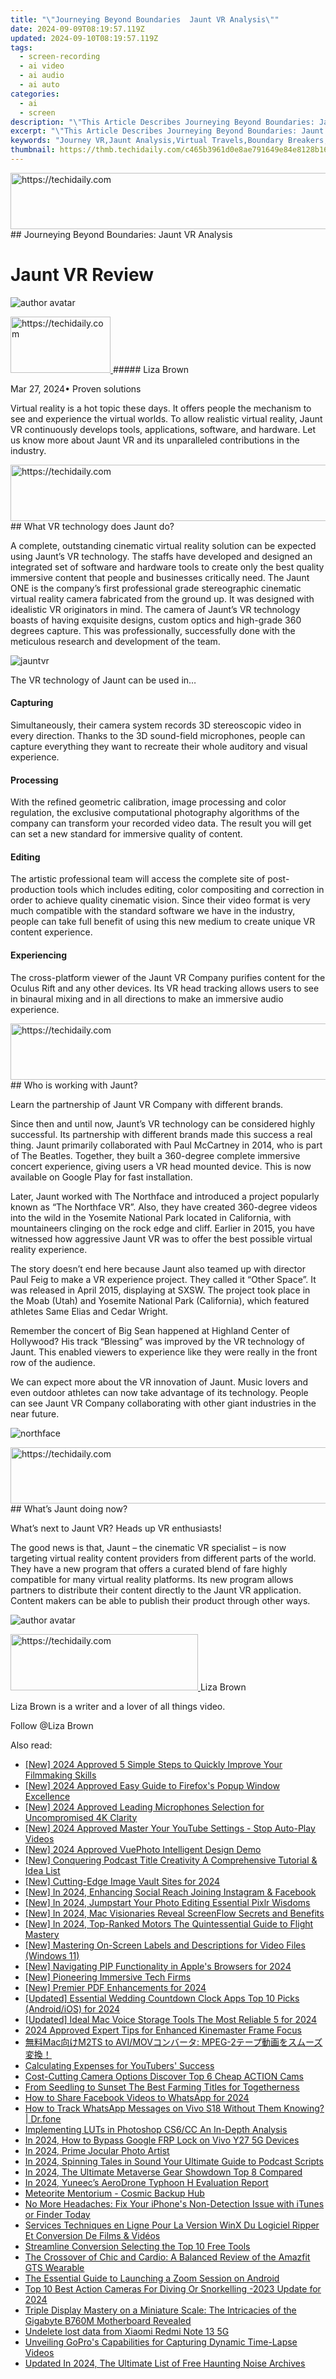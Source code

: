 ```yaml
---
title: "\"Journeying Beyond Boundaries  Jaunt VR Analysis\""
date: 2024-09-09T08:19:57.119Z
updated: 2024-09-10T08:19:57.119Z
tags: 
  - screen-recording
  - ai video
  - ai audio
  - ai auto
categories: 
  - ai
  - screen
description: "\"This Article Describes Journeying Beyond Boundaries: Jaunt VR Analysis\""
excerpt: "\"This Article Describes Journeying Beyond Boundaries: Jaunt VR Analysis\""
keywords: "Journey VR,Jaunt Analysis,Virtual Travels,Boundary Breakers,Jaunt VR Insights,Beyond Limits VR,VR Boundary Testing"
thumbnail: https://thmb.techidaily.com/c465b3961d0e8ae791649e84e8128b1614e8e09e935ed979e13eb915c45489fc.jpg
---
```


<!-- affiliate ads begin -->
<a href="https://ursime.pxf.io/c/5597632/2136536/16384" target="_top" id="2136536">
  <img src="//a.impactradius-go.com/display-ad/16384-2136536" border="0" alt="https://techidaily.com" width="728" height="90"/>
</a>
<img height="0" width="0" src="https://ursime.pxf.io/i/5597632/2136536/16384" style="position:absolute;visibility:hidden;" border="0" />
<!-- affiliate ads end -->
## Journeying Beyond Boundaries: Jaunt VR Analysis

# Jaunt VR Review

![author avatar](https://lh5.googleusercontent.com/-AIMmjowaFs4/AAAAAAAAAAI/AAAAAAAAABc/Y5UmwDaI7HU/s250-c-k/photo.jpg)

<!-- affiliate ads begin -->
<a href="https://aligracehair.sjv.io/c/5597632/2115928/19272" target="_top" id="2115928">
  <img src="//a.impactradius-go.com/display-ad/19272-2115928" border="0" alt="https://techidaily.com" width="160" height="90"/>
</a>
<img height="0" width="0" src="https://aligracehair.sjv.io/i/5597632/2115928/19272" style="position:absolute;visibility:hidden;" border="0" />
<!-- affiliate ads end -->
##### Liza Brown

 Mar 27, 2024• Proven solutions

 Virtual reality is a hot topic these days. It offers people the mechanism to see and experience the virtual worlds. To allow realistic virtual reality, Jaunt VR continuously develops tools, applications, software, and hardware. Let us know more about Jaunt VR and its unparalleled contributions in the industry.

<!-- affiliate ads begin -->
<a href="https://ephamedtechinc.pxf.io/c/5597632/2137227/26400" target="_top" id="2137227">
  <img src="//a.impactradius-go.com/display-ad/26400-2137227" border="0" alt="https://techidaily.com" width="728" height="90"/>
</a>
<img height="0" width="0" src="https://ephamedtechinc.pxf.io/i/5597632/2137227/26400" style="position:absolute;visibility:hidden;" border="0" />
<!-- affiliate ads end -->
## What VR technology does Jaunt do?

 A complete, outstanding cinematic virtual reality solution can be expected using Jaunt’s VR technology. The staffs have developed and designed an integrated set of software and hardware tools to create only the best quality immersive content that people and businesses critically need. The Jaunt ONE is the company’s first professional grade stereographic cinematic virtual reality camera fabricated from the ground up. It was designed with idealistic VR originators in mind. The camera of Jaunt’s VR technology boasts of having exquisite designs, custom optics and high-grade 360 degrees capture. This was professionally, successfully done with the meticulous research and development of the team.

![jauntvr](https://images.wondershare.com/filmora/resource/jauntvr.jpg
  )

 The VR technology of Jaunt can be used in…

#### Capturing

 Simultaneously, their camera system records 3D stereoscopic video in every direction. Thanks to the 3D sound-field microphones, people can capture everything they want to recreate their whole auditory and visual experience.

#### Processing

 With the refined geometric calibration, image processing and color regulation, the exclusive computational photography algorithms of the company can transform your recorded video data. The result you will get can set a new standard for immersive quality of content.

#### Editing

 The artistic professional team will access the complete site of post-production tools which includes editing, color compositing and correction in order to achieve quality cinematic vision. Since their video format is very much compatible with the standard software we have in the industry, people can take full benefit of using this new medium to create unique VR content experience.

#### Experiencing

 The cross-platform viewer of the Jaunt VR Company purifies content for the Oculus Rift and any other devices. Its VR head tracking allows users to see in binaural mixing and in all directions to make an immersive audio experience.

<!-- affiliate ads begin -->
<a href="https://unicoeye.pxf.io/c/5597632/2134228/18498" target="_top" id="2134228">
  <img src="//a.impactradius-go.com/display-ad/18498-2134228" border="0" alt="https://techidaily.com" width="728" height="90"/>
</a>
<img height="0" width="0" src="https://unicoeye.pxf.io/i/5597632/2134228/18498" style="position:absolute;visibility:hidden;" border="0" />
<!-- affiliate ads end -->
## Who is working with Jaunt?

 Learn the partnership of Jaunt VR Company with different brands.

 Since then and until now, Jaunt’s VR technology can be considered highly successful. Its partnership with different brands made this success a real thing. Jaunt primarily collaborated with Paul McCartney in 2014, who is part of The Beatles. Together, they built a 360-degree complete immersive concert experience, giving users a VR head mounted device. This is now available on Google Play for fast installation.

 Later, Jaunt worked with The Northface and introduced a project popularly known as “The Northface VR”. Also, they have created 360-degree videos into the wild in the Yosemite National Park located in California, with mountaineers clinging on the rock edge and cliff. Earlier in 2015, you have witnessed how aggressive Jaunt VR was to offer the best possible virtual reality experience.

 The story doesn’t end here because Jaunt also teamed up with director Paul Feig to make a VR experience project. They called it “Other Space”. It was released in April 2015, displaying at SXSW. The project took place in the Moab (Utah) and Yosemite National Park (California), which featured athletes Same Elias and Cedar Wright.

 Remember the concert of Big Sean happened at Highland Center of Hollywood? His track “Blessing” was improved by the VR technology of Jaunt. This enabled viewers to experience like they were really in the front row of the audience.

 We can expect more about the VR innovation of Jaunt. Music lovers and even outdoor athletes can now take advantage of its technology. People can see Jaunt VR Company collaborating with other giant industries in the near future.

![northface]( https://images.wondershare.com/filmora/resource/northface.jpg
 )

<!-- affiliate ads begin -->
<a href="https://wigfever.sjv.io/c/5597632/2014854/22899" target="_top" id="2014854">
  <img src="//a.impactradius-go.com/display-ad/22899-2014854" border="0" alt="https://techidaily.com" width="728" height="90"/>
</a>
<img height="0" width="0" src="https://wigfever.sjv.io/i/5597632/2014854/22899" style="position:absolute;visibility:hidden;" border="0" />
<!-- affiliate ads end -->
## What’s Jaunt doing now?

 What’s next to Jaunt VR? Heads up VR enthusiasts!

 The good news is that, Jaunt – the cinematic VR specialist – is now targeting virtual reality content providers from different parts of the world. They have a new program that offers a curated blend of fare highly compatible for many virtual reality platforms. Its new program allows partners to distribute their content directly to the Jaunt VR application. Content makers can be able to publish their product through other ways.

![author avatar](https://lh5.googleusercontent.com/-AIMmjowaFs4/AAAAAAAAAAI/AAAAAAAAABc/Y5UmwDaI7HU/s250-c-k/photo.jpg)

<!-- affiliate ads begin -->
<a href="https://aligracehair.sjv.io/c/5597632/2115945/19272" target="_top" id="2115945">
  <img src="//a.impactradius-go.com/display-ad/19272-2115945" border="0" alt="https://techidaily.com" width="300" height="90"/>
</a>
<img height="0" width="0" src="https://aligracehair.sjv.io/i/5597632/2115945/19272" style="position:absolute;visibility:hidden;" border="0" />
<!-- affiliate ads end -->
Liza Brown

Liza Brown is a writer and a lover of all things video.

Follow @Liza Brown


<ins class="adsbygoogle"
     style="display:block"
     data-ad-format="autorelaxed"
     data-ad-client="ca-pub-7571918770474297"
     data-ad-slot="1223367746"></ins>



<ins class="adsbygoogle"
     style="display:block"
     data-ad-client="ca-pub-7571918770474297"
     data-ad-slot="8358498916"
     data-ad-format="auto"
     data-full-width-responsive="true"></ins>


<span class="atpl-alsoreadstyle">Also read:</span>
<div><ul>
<li><a href="https://fox-blue.techidaily.com/new-2024-approved-5-simple-steps-to-quickly-improve-your-filmmaking-skills/"><u>[New] 2024 Approved 5 Simple Steps to Quickly Improve Your Filmmaking Skills</u></a></li>
<li><a href="https://fox-blue.techidaily.com/new-2024-approved-easy-guide-to-firefoxs-popup-window-excellence/"><u>[New] 2024 Approved Easy Guide to Firefox's Popup Window Excellence</u></a></li>
<li><a href="https://fox-blue.techidaily.com/new-2024-approved-leading-microphones-selection-for-uncompromised-4k-clarity/"><u>[New] 2024 Approved Leading Microphones Selection for Uncompromised 4K Clarity</u></a></li>
<li><a href="https://fox-blue.techidaily.com/new-2024-approved-master-your-youtube-settings-stop-auto-play-videos/"><u>[New] 2024 Approved Master Your YouTube Settings - Stop Auto-Play Videos</u></a></li>
<li><a href="https://fox-blue.techidaily.com/new-2024-approved-vuephoto-intelligent-design-demo/"><u>[New] 2024 Approved VuePhoto Intelligent Design Demo</u></a></li>
<li><a href="https://fox-blue.techidaily.com/new-conquering-podcast-title-creativity-a-comprehensive-tutorial-and-idea-list/"><u>[New] Conquering Podcast Title Creativity A Comprehensive Tutorial & Idea List</u></a></li>
<li><a href="https://fox-blue.techidaily.com/new-cutting-edge-image-vault-sites-for-2024/"><u>[New] Cutting-Edge Image Vault Sites for 2024</u></a></li>
<li><a href="https://instagram-video-recordings.techidaily.com/new-in-2024-enhancing-social-reach-joining-instagram-and-facebook/"><u>[New] In 2024, Enhancing Social Reach Joining Instagram & Facebook</u></a></li>
<li><a href="https://fox-blue.techidaily.com/new-in-2024-jumpstart-your-photo-editing-essential-pixlr-wisdoms/"><u>[New] In 2024, Jumpstart Your Photo Editing Essential Pixlr Wisdoms</u></a></li>
<li><a href="https://screen-sharing-recording.techidaily.com/new-in-2024-mac-visionaries-reveal-screenflow-secrets-and-benefits/"><u>[New] In 2024, Mac Visionaries Reveal ScreenFlow Secrets and Benefits</u></a></li>
<li><a href="https://fox-blue.techidaily.com/new-in-2024-top-ranked-motors-the-quintessential-guide-to-flight-mastery/"><u>[New] In 2024, Top-Ranked Motors The Quintessential Guide to Flight Mastery</u></a></li>
<li><a href="https://fox-blue.techidaily.com/new-mastering-on-screen-labels-and-descriptions-for-video-files-windows-11/"><u>[New] Mastering On-Screen Labels and Descriptions for Video Files (Windows 11)</u></a></li>
<li><a href="https://fox-blue.techidaily.com/new-navigating-pip-functionality-in-apples-browsers-for-2024/"><u>[New] Navigating PIP Functionality in Apple's Browsers for 2024</u></a></li>
<li><a href="https://fox-blue.techidaily.com/new-pioneering-immersive-tech-firms/"><u>[New] Pioneering Immersive Tech Firms</u></a></li>
<li><a href="https://fox-blue.techidaily.com/new-premier-pdf-enhancements-for-2024/"><u>[New] Premier PDF Enhancements for 2024</u></a></li>
<li><a href="https://fox-blue.techidaily.com/updated-essential-wedding-countdown-clock-apps-top-10-picks-androidios-for-2024/"><u>[Updated] Essential Wedding Countdown Clock Apps Top 10 Picks (Android/iOS) for 2024</u></a></li>
<li><a href="https://remote-screen-capture.techidaily.com/updated-ideal-mac-voice-storage-tools-the-most-reliable-5-for-2024/"><u>[Updated] Ideal Mac Voice Storage Tools The Most Reliable 5 for 2024</u></a></li>
<li><a href="https://fox-blue.techidaily.com/2024-approved-expert-tips-for-enhanced-kinemaster-frame-focus/"><u>2024 Approved Expert Tips for Enhanced Kinemaster Frame Focus</u></a></li>
<li><a href="https://some-approaches.techidaily.com/macm2ts-to-avimov-mpeg-2/"><u>無料Mac向けM2TS to AVI/MOVコンバータ: MPEG-2テープ動画をスムーズ変換！</u></a></li>
<li><a href="https://fox-blue.techidaily.com/calculating-expenses-for-youtubers-success/"><u>Calculating Expenses for YouTubers' Success</u></a></li>
<li><a href="https://extra-hints.techidaily.com/cost-cutting-camera-options-discover-top-6-cheap-action-cams/"><u>Cost-Cutting Camera Options Discover Top 6 Cheap ACTION Cams</u></a></li>
<li><a href="https://video-capture.techidaily.com/from-seedling-to-sunset-the-best-farming-titles-for-togetherness/"><u>From Seedling to Sunset The Best Farming Titles for Togetherness</u></a></li>
<li><a href="https://facebook-clips.techidaily.com/how-to-share-facebook-videos-to-whatsapp-for-2024/"><u>How to Share Facebook Videos to WhatsApp for 2024</u></a></li>
<li><a href="https://android-location-track.techidaily.com/how-to-track-whatsapp-messages-on-vivo-s18-without-them-knowing-drfone-by-drfone-virtual-android/"><u>How to Track WhatsApp Messages on Vivo S18 Without Them Knowing? | Dr.fone</u></a></li>
<li><a href="https://fox-blue.techidaily.com/implementing-luts-in-photoshop-cs6cc-an-in-depth-analysis/"><u>Implementing LUTs in Photoshop CS6/CC An In-Depth Analysis</u></a></li>
<li><a href="https://bypass-frp.techidaily.com/in-2024-how-to-bypass-google-frp-lock-on-vivo-y27-5g-devices-by-drfone-android/"><u>In 2024, How to Bypass Google FRP Lock on Vivo Y27 5G Devices</u></a></li>
<li><a href="https://fox-blue.techidaily.com/in-2024-prime-jocular-photo-artist/"><u>In 2024, Prime Jocular Photo Artist</u></a></li>
<li><a href="https://fox-blue.techidaily.com/in-2024-spinning-tales-in-sound-your-ultimate-guide-to-podcast-scripts/"><u>In 2024, Spinning Tales in Sound Your Ultimate Guide to Podcast Scripts</u></a></li>
<li><a href="https://some-skills.techidaily.com/in-2024-the-ultimate-metaverse-gear-showdown-top-8-compared/"><u>In 2024, The Ultimate Metaverse Gear Showdown Top 8 Compared</u></a></li>
<li><a href="https://fox-blue.techidaily.com/in-2024-yuneecs-aerodrone-typhoon-h-evaluation-report/"><u>In 2024, Yuneec’s AeroDrone Typhoon H Evaluation Report</u></a></li>
<li><a href="https://data-recovery.techidaily.com/meteorite-mentorium-cosmic-backup-hub/"><u>Meteorite Mentorium - Cosmic Backup Hub</u></a></li>
<li><a href="https://fox-that.techidaily.com/no-more-headaches-fix-your-iphones-non-detection-issue-with-itunes-or-finder-today/"><u>No More Headaches: Fix Your iPhone's Non-Detection Issue with iTunes or Finder Today</u></a></li>
<li><a href="https://some-approaches.techidaily.com/services-techniques-en-ligne-pour-la-version-winx-du-logiciel-ripper-et-conversion-de-films-and-videos/"><u>Services Techniques en Ligne Pour La Version WinX Du Logiciel Ripper Et Conversion De Films & Vidéos</u></a></li>
<li><a href="https://fox-blue.techidaily.com/streamline-conversion-selecting-the-top-10-free-tools/"><u>Streamline Conversion Selecting the Top 10 Free Tools</u></a></li>
<li><a href="https://buynow-info.techidaily.com/the-crossover-of-chic-and-cardio-a-balanced-review-of-the-amazfit-gts-wearable/"><u>The Crossover of Chic and Cardio: A Balanced Review of the Amazfit GTS Wearable</u></a></li>
<li><a href="https://article-posts.techidaily.com/the-essential-guide-to-launching-a-zoom-session-on-android/"><u>The Essential Guide to Launching a Zoom Session on Android</u></a></li>
<li><a href="https://fox-blue.techidaily.com/top-10-best-action-cameras-for-diving-or-snorkelling-2023-update-for-2024/"><u>Top 10 Best Action Cameras For Diving Or Snorkelling -2023 Update for 2024</u></a></li>
<li><a href="https://hardware-help.techidaily.com/triple-display-mastery-on-a-miniature-scale-the-intricacies-of-the-gigabyte-b760m-motherboard-revealed/"><u>Triple Display Mastery on a Miniature Scale: The Intricacies of the Gigabyte B760M Motherboard Revealed</u></a></li>
<li><a href="https://techidaily.com/undelete-lost-data-from-xiaomi-redmi-note-13-5g-by-fonelab-android-recover-data/"><u>Undelete lost data from Xiaomi Redmi Note 13 5G</u></a></li>
<li><a href="https://fox-blue.techidaily.com/unveiling-gopros-capabilities-for-capturing-dynamic-time-lapse-videos/"><u>Unveiling GoPro's Capabilities for Capturing Dynamic Time-Lapse Videos</u></a></li>
<li><a href="https://voice-adjusting.techidaily.com/updated-in-2024-the-ultimate-list-of-free-haunting-noise-archives/"><u>Updated In 2024, The Ultimate List of Free Haunting Noise Archives</u></a></li>
</ul></div>
